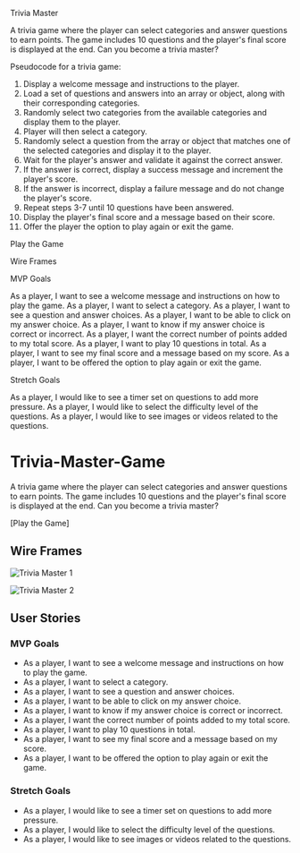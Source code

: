 Trivia Master

A trivia game where the player can select categories and answer questions to earn points. The game includes 10 questions and the player's final score is displayed at the end. Can you become a trivia master?

Pseudocode for a trivia game:

1. Display a welcome message and instructions to the player.
2. Load a set of questions and answers into an array or object, along with their corresponding categories.
3. Randomly select two categories from the available categories and display them to the player.
4. Player will then select a category.
5. Randomly select a question from the array or object that matches one of the selected categories and display it to the player.
6. Wait for the player's answer and validate it against the correct answer.
7. If the answer is correct, display a success message and increment the player's score.
8. If the answer is incorrect, display a failure message and do not change the player's score.
9. Repeat steps 3-7 until 10 questions have been answered.
10. Display the player's final score and a message based on their score.
11. Offer the player the option to play again or exit the game.

Play the Game

Wire Frames

MVP Goals

As a player, I want to see a welcome message and instructions on how to play the game.
As a player, I want to select a category.
As a player, I want to see a question and answer choices.
As a player, I want to be able to click on my answer choice.
As a player, I want to know if my answer choice is correct or incorrect.
As a player, I want the correct number of points added to my total score.
As a player, I want to play 10 questions in total.
As a player, I want to see my final score and a message based on my score.
As a player, I want to be offered the option to play again or exit the game.

Stretch Goals

As a player, I would like to see a timer set on questions to add more pressure.
As a player, I would like to select the difficulty level of the questions.
As a player, I would like to see images or videos related to the questions.

# Trivia-Master-Game

A trivia game where the player can select categories and answer questions to earn points. The game includes 10 questions and the player's final score is displayed at the end. Can you become a trivia master?

[Play the Game]

## Wire Frames

![Trivia Master 1](https://imgur.com/agf5KF5.png)

![Trivia Master 2](https://imgur.com/UCiub7x.png)

## User Stories

### MVP Goals

- As a player, I want to see a welcome message and instructions on how to play the game.
- As a player, I want to select a category.
- As a player, I want to see a question and answer choices.
- As a player, I want to be able to click on my answer choice.
- As a player, I want to know if my answer choice is correct or incorrect.
- As a player, I want the correct number of points added to my total score.
- As a player, I want to play 10 questions in total.
- As a player, I want to see my final score and a message based on my score.
- As a player, I want to be offered the option to play again or exit the game.

### Stretch Goals

- As a player, I would like to see a timer set on questions to add more pressure.
- As a player, I would like to select the difficulty level of the questions.
- As a player, I would like to see images or videos related to the questions.
